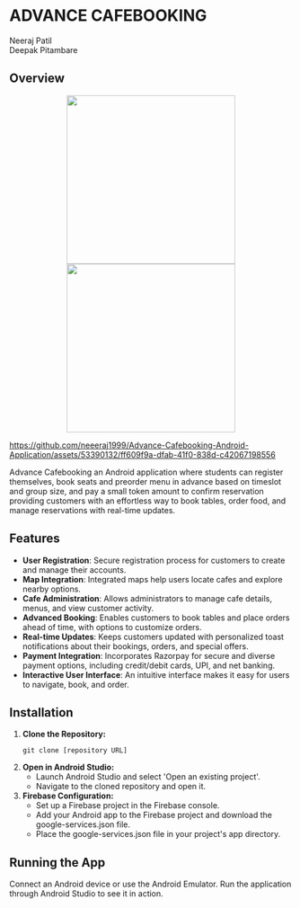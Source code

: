 # ADVANCE CAFEBOOKING  
Neeraj Patil   
Deepak Pitambare

## Overview


<p align="center">
  <img src="https://github.com/neeeraj1999/Advance-Cafebooking-Android-Application/assets/53390132/134ed76c-9d73-4f5c-80e8-4512ff490b11" width="300"/>
  <img src="https://github.com/neeeraj1999/Advance-Cafebooking-Android-Application/assets/53390132/eceb7c3e-9d9b-4b82-926d-908800273dee" width="300"/>
</p>
<p align="center">
</p>

https://github.com/neeeraj1999/Advance-Cafebooking-Android-Application/assets/53390132/ff609f9a-dfab-41f0-838d-c42067198556





  


Advance Cafebooking an Android application where students can register themselves, book seats and preorder menu in advance based on timeslot and group size, and pay a small token amount to confirm reservation
providing customers with an effortless way to book tables, order food, and manage reservations with real-time updates.

## Features
- **User Registration**: Secure registration process for customers to create and manage their accounts.
- **Map Integration**: Integrated maps help users locate cafes and explore nearby options.
- **Cafe Administration**: Allows administrators to manage cafe details, menus, and view customer activity.
- **Advanced Booking**: Enables customers to book tables and place orders ahead of time, with options to customize orders.
- **Real-time Updates**: Keeps customers updated with personalized toast notifications about their bookings, orders, and special offers.
- **Payment Integration**: Incorporates Razorpay for secure and diverse payment options, including credit/debit cards, UPI, and net banking.
- **Interactive User Interface**: An intuitive interface makes it easy for users to navigate, book, and order.

## Installation
<!DOCTYPE html>
<html>
<body>
    <ol>
        <li>
            <strong>Clone the Repository:</strong>
            <pre><code>git clone [repository URL]</code></pre>
        </li>
        <li>
            <strong>Open in Android Studio:</strong>
            <ul>
                <li>Launch Android Studio and select 'Open an existing project'.</li>
                <li>Navigate to the cloned repository and open it.</li>
            </ul>
        </li>
        <li>
            <strong>Firebase Configuration:</strong>
            <ul>
                <li>Set up a Firebase project in the Firebase console.</li>
                <li>Add your Android app to the Firebase project and download the google-services.json file.</li>
                <li>Place the google-services.json file in your project's app directory.</li>
            </ul>
        </li>
    </ol>
</body>
</html>

## Running the App
Connect an Android device or use the Android Emulator.
Run the application through Android Studio to see it in action.
